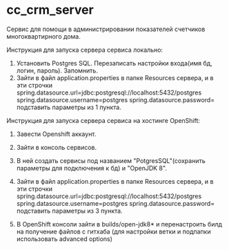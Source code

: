 # cc_crm_server
Сервис для помощи в администрировании показателей счетчиков многоквартирного дома.

Инструкция для запуска сервера сервиса локально:
1. Установить Postgres SQL. Перезаписать настройки входа(имя бд, логин, пароль). Запомнить.
2. Зайти в файл application.properties в папке Resources сервера, и в эти строчки
spring.datasource.url=jdbc:postgresql://localhost:5432/postgres
spring.datasource.username=postgres
spring.datasource.password=
подставить параметры из 1 пункта.


Инструкция для запуска сервера сервиса на хостинге OpenShift:
1. Завести Openshift аккаунт.
2. Зайти в консоль сервисов.
3. В ней создать сервисы под названием "PotgresSQL"(сохранить параметры для подключения к бд) и "OpenJDK 8". 
4. Зайти в файл application.properties в папке Resources сервера, и в эти строчки
spring.datasource.url=jdbc:postgresql://localhost:5432/postgres
spring.datasource.username=postgres
spring.datasource.password=
подставить параметры из 3 пункта.

5. В OpenShift консоли зайти в builds/open-jdk8* и перенастроить билд на получение файлов с гитхаба (для настройки ветки и подпапки использовать advanced options)
